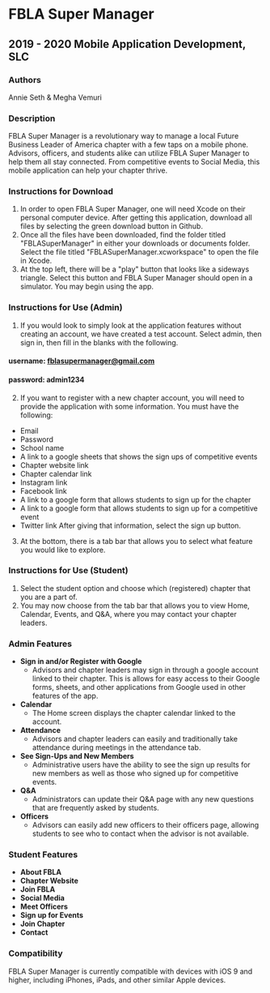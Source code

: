 
# FBLA Super Manager

## 2019 - 2020 Mobile Application Development, SLC

### Authors
Annie Seth & Megha Vemuri

### Description
FBLA Super Manager is a revolutionary way to manage a local Future Business Leader of America chapter with a few taps on a mobile phone. Advisors, officers, and students alike can utilize FBLA Super Manager to help them all stay connected. From competitive events to Social Media, this mobile application can help your chapter thrive.

### Instructions for Download
1. In order to open FBLA Super Manager, one will need Xcode on their personal computer device. After getting this application, download all files by selecting the green download button in Github.
2. Once all the files have been downloaded, find the folder titled "FBLASuperManager" in either your downloads or documents folder. Select the file titled "FBLASuperManager.xcworkspace" to open the file in Xcode. 
3. At the top left, there will be a "play" button that looks like a sideways triangle. Select this button and FBLA Super Manager should open in a simulator. You may begin using the app. 

### Instructions for Use (Admin)
1. If you would look to simply look at the application features without creating an account, we have created a test account. Select admin, then sign in, then fill in the blanks with the following.
#### username: fblasupermanager@gmail.com 
#### password: admin1234
2. If you want to register with a new chapter account, you will need to provide the application with some information. You must have the following:
* Email
* Password
* School name
* A link to a google sheets that shows the sign ups of competitive events
* Chapter website link
* Chapter calendar link
* Instagram link
* Facebook link
* A link to a google form that allows students to sign up for the chapter
* A link to a google form that allows students to sign up for a competitive event
* Twitter link
After giving that information, select the sign up button.
3. At the bottom, there is a tab bar that allows you to select what feature you would like to explore. 

### Instructions for Use (Student)
1. Select the student option and choose which (registered) chapter that you are a part of.
2. You may now choose from the tab bar that allows you to view Home, Calendar, Events, and Q&A, where you may contact your chapter leaders. 



### Admin Features 
* **Sign in and/or Register with Google**
    * Advisors and chapter leaders may sign in through a google account linked to their chapter. This is allows for easy access to their Google forms, sheets, and other applications from Google used in other features of the app.
* **Calendar**
    * The Home screen displays the chapter calendar linked to the account.
* **Attendance**
    * Advisors and chapter leaders can easily and traditionally take attendance during meetings in the attendance tab.
* **See Sign-Ups and New Members**
    * Administrative users have the ability to see the sign up results for new members as well as those who signed up for competitive events.
* **Q&A**
    * Administrators can update their Q&A page with any new questions that are frequently asked by students.
* **Officers**
    * Advisors can easily add new officers to their officers page, allowing students to see who to contact when the advisor is not available.

### Student Features
* **About FBLA**
* **Chapter Website**
* **Join FBLA**
* **Social Media**
* **Meet Officers**
* **Sign up for Events**
* **Join Chapter**
* **Contact**

### Compatibility
FBLA Super Manager is currently compatible with devices with iOS 9 and higher, including iPhones, iPads, and other similar Apple devices. 


